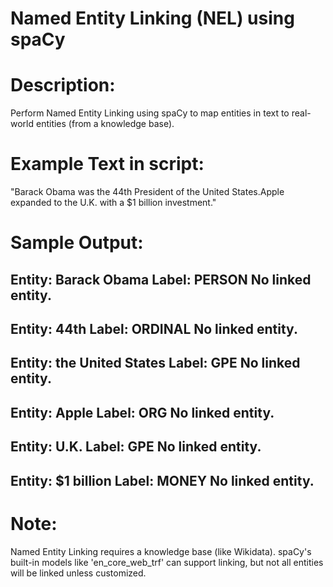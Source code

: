 # Named Entity Linking (NEL) using spaCy

# Description:
Perform Named Entity Linking using spaCy to map entities in text to real-world entities (from a knowledge base).

# Example Text in script:
"Barack Obama was the 44th President of the United States.Apple expanded to the U.K. with a $1 billion investment."

# Sample Output:

Entity: Barack Obama
Label: PERSON
No linked entity.
----
Entity: 44th
Label: ORDINAL
No linked entity.
----
Entity: the United States
Label: GPE
No linked entity.
----
Entity: Apple
Label: ORG
No linked entity.
----
Entity: U.K.
Label: GPE
No linked entity.
----
Entity: $1 billion
Label: MONEY
No linked entity.
----

# Note:
 Named Entity Linking requires a knowledge base (like Wikidata).
 spaCy's built-in models like 'en_core_web_trf' can support linking, 
 but not all entities will be linked unless customized.

